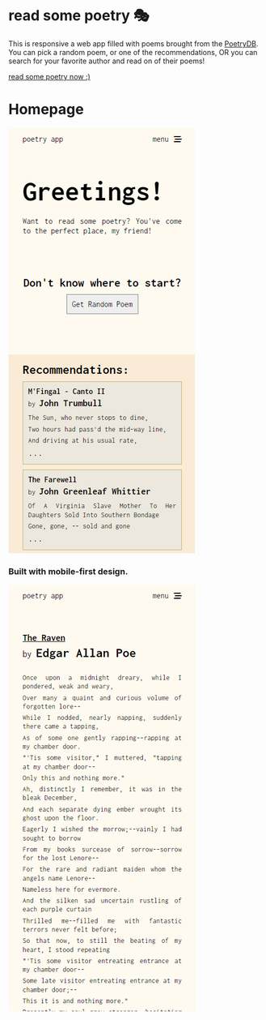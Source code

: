 # read some poetry 🎭

This is responsive a web app filled with poems brought from the <a href="https://poetrydb.org/" target="_blank">PoetryDB</a>.
You can pick a random poem, or one of the recommendations, OR you can search for your favorite author and read on of their poems!

<a href="https://read-some-poetry.vercel.app" target="_blank">read some poetry now :)</a>

# Homepage
<img src="./src/assets/prints/print1.jpg">

### Built with mobile-first design.
<img src="./src/assets/prints/print2.jpg">
